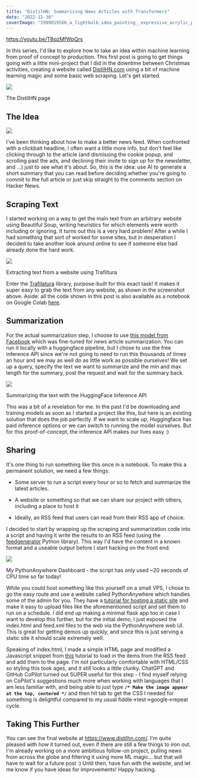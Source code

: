 ```yaml
---
title: "DistilHN: Summarizing News Articles with Transformers"
date: "2022-12-30"
coverImage: "1999019566_a_lightbulb_idea_painting__expressive_acrylic_palette_knife.png"
---
```


https://youtu.be/TBqzMfWpQrs

In this series, I'd like to explore how to take an idea within machine learning from proof of concept to production. This first post is going to get things going with a little mini-project that I did in the downtime between Christmas activities, creating a website called [DistilHN.com](https://www.distilhn.com/) using a bit of machine learning magic and some basic web scraping. Let's get started.

![](https://datasciencecastnethome.files.wordpress.com/2022/12/screenshot-from-2022-12-30-13-29-10.png?w=931)

The DistilHN page

## The Idea

![](https://datasciencecastnethome.files.wordpress.com/2022/12/1999019566_a_lightbulb_idea_painting__expressive_acrylic_palette_knife.png?w=768)

I've been thinking about how to make a better news feed. When confronted with a clickbait headline, I often want a little more info, but don't feel like clicking through to the article (and dismissing the cookie popup, and scrolling past the ads, and declining their invite to sign up for the newsletter, and ...) just to see what it's about. So, this is the idea: use AI to generate a short summary that you can read before deciding whether you're going to commit to the full article or just skip straight to the comments section on Hacker News.

## Scraping Text

I started working on a way to get the main text from an arbitrary website using Beautiful Soup, writing heuristics for which elements were worth including or ignoring. It turns out this is a very hard problem! After a while I had something that sort of worked for some sites, but in desperation I decided to take another look around online to see if someone else had already done the hard work.

![](https://datasciencecastnethome.files.wordpress.com/2022/12/screenshot-from-2022-12-30-13-30-20.png?w=1024)

Extracting text from a website using Trafiltura

Enter the [Trafilatura](https://trafilatura.readthedocs.io/en/latest/index.html) library, purpose-built for this exact task! It makes it super easy to grab the text from any website, as shown in the screenshot above. Aside: all the code shown in this post is also available as a notebook on Google Colab [here](https://colab.research.google.com/drive/1WiCszznFmwdlrsozagT6IJSnuOLQUFqK?usp=sharing).

## Summarization

For the actual summarization step, I choose to use [this model from Facebook](https://huggingface.co/facebook/bart-large-cnn) which was fine-tuned for news article summarization. You can run it locally with a huggingface pipeline, but I chose to use the free inference API since we're not going to need to run this thousands of times an hour and we may as well do as little work as possible ourselves! We set up a query, specify the text we want to summarize and the min and max length for the summary, post the request and wait for the summary back.

![](https://datasciencecastnethome.files.wordpress.com/2022/12/screenshot-from-2022-12-30-13-34-50.png?w=1024)

Summarizing the text with the HuggingFace Inference API

This was a bit of a revelation for me. In the past I'd be downloading and training models as soon as I started a project like this, but here is an existing solution that does the job perfectly. If we want to scale up, Huggingface has paid inference options or we can switch to running the model ourselves. But for this proof-of-concept, the inference API makes our lives easy :)

## Sharing

It's one thing to run something like this once in a notebook. To make this a permanent solution, we need a few things:

- Some server to run a script every hour or so to fetch and summarize the latest articles.

- A website or something so that we can share our project with others, including a place to host it

- Ideally, an RSS feed that users can read from their RSS app of choice.

I decided to start by wrapping up the scraping and summarization code into a script and having it write the results to an RSS feed (using the [feedgenerator](https://pypi.org/project/feedgenerator/) Python library). This way I'd have the content in a known format and a useable output before I start hacking on the front end.

![](https://datasciencecastnethome.files.wordpress.com/2022/12/screenshot-from-2022-12-30-13-52-09.png?w=1024)

My PythonAnywhere Dashboard - the script has only used ~20 seconds of CPU time so far today!

While you could host something like this yourself on a small VPS, I chose to go the easy route and use a website called PythonAnywhere which handles some of the admin for you. They have a [tutorial for hosting a static site](https://help.pythonanywhere.com/pages/hosting-a-static-site) and make it easy to upload files like the aforementioned script and set them to run on a schedule. I did end up making a minimal flask app too in case I want to develop this further, but for the initial demo, I just exposed the index.html and feed.xml files to the web via the PythonAnywhere web UI. This is great for getting demos up quickly, and since this is just serving a static site it should scale extremely well.

Speaking of index.html, I made a simple HTML page and modified a Javascript snippet from [this](https://dev.to/geekgalgroks/building-an-rss-reader-in-javascript-1ep0) tutorial to load in the items from the RSS feed and add them to the page. I'm not particularly comfortable with HTML/CSS so styling this took ages, and it still looks a little clunky. ChatGPT and GitHub CoPilot turned out SUPER useful for this step - I find myself relying on CoPilot's suggestions much more when working with languages that I am less familiar with, and being able to just type **`/* Make the image appear at the top, centered */`** and then hit tab to get the CSS I needed for something is delightful compared to my usual fiddle->test->google->repeat cycle.

## Taking This Further

You can see the final website at https://www.distilhn.com/. I'm quite pleased with how it turned out, even if there are still a few things to iron out. I'm already working on a more ambitious follow-on project, pulling news from across the globe and filtering it using more ML magic... but that will have to wait for a future post :) Until then, have fun with the website, and let me know if you have ideas for improvements! Happy hacking.
